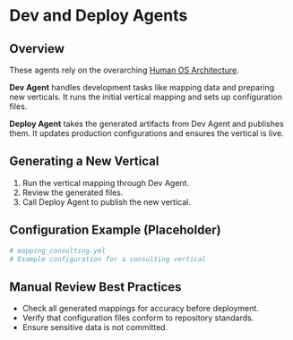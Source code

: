 # Dev and Deploy Agents

## Overview

These agents rely on the overarching [Human OS Architecture](Human_OS_Architecture.md).

**Dev Agent** handles development tasks like mapping data and preparing new verticals. It runs the initial vertical mapping and sets up configuration files.

**Deploy Agent** takes the generated artifacts from Dev Agent and publishes them. It updates production configurations and ensures the vertical is live.

## Generating a New Vertical

1. Run the vertical mapping through Dev Agent.
2. Review the generated files.
3. Call Deploy Agent to publish the new vertical.

## Configuration Example (Placeholder)

```yaml
# mapping_consulting.yml
# Example configuration for a consulting vertical
```

## Manual Review Best Practices

- Check all generated mappings for accuracy before deployment.
- Verify that configuration files conform to repository standards.
- Ensure sensitive data is not committed.
